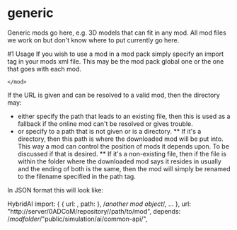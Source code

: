 generic
=======



Generic mods go here, e.g. 3D models that can fit in any mod.
All mod files we work on but don't know where to put currently go here.



#1 Usage
If you wish to use a mod in a mod pack simply specify an import tag in your mods xml file. This may be the mod pack global one or the one that goes with each mod.

<import>
    <mod>
        <url></url><!-- if this is specified then this mod be tried to resolve by the mod manager in the engine. -->
        <path></path><!-- otherwise this will be used as the mod to be imported. May also point relatively to another mod in the 0A.D./pyrogenesis file hierarchy. e.g. mods/public/art/... -->
      
    </mod>
</import>

If the URL is given and can be resolved to a valid mod, then the directory may:
 * either specify the path that leads to an existing file, then this is used as a fallback if the online mod can't be resolved or gives trouble.
 * or specify to a path that is not given or is a directory.
 ** If it's a directory, then this path is where the downloaded mod will be put into. This way a mod can control the position of mods it depends upon. To be discussed if that is desired.
 ** If it's a non-existing file, then if the file is within the folder where the downloaded mod says it resides in usually and the ending of both is the same, then the mod will simply be renamed to the filename specified in the path tag.


In JSON format this will look like:

HybridAI
import: { { url: , path: }, /*another mod object*/, ... },
url: "http://server/0ADCoM/repository/<modpack>/path/to/mod",
depends: /*modfolder*/"public/simulation/ai/common-api/",



